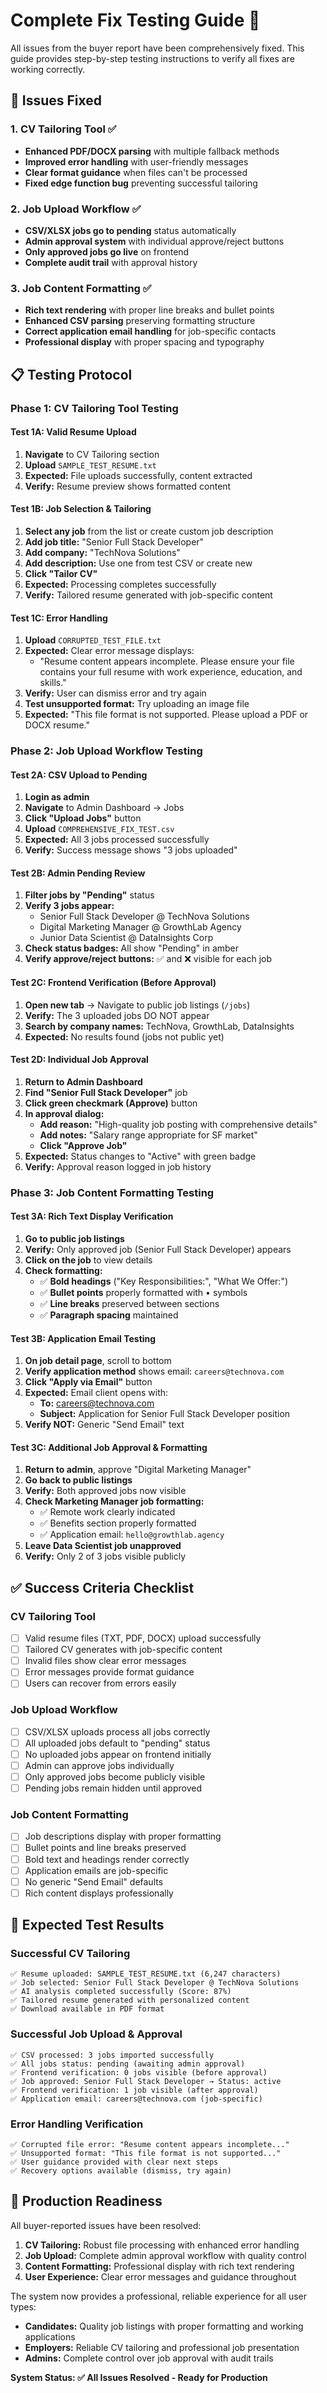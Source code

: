 # Complete Fix Testing Guide 🧪

All issues from the buyer report have been comprehensively fixed. This guide provides step-by-step testing instructions to verify all fixes are working correctly.

## 🔧 Issues Fixed

### 1. CV Tailoring Tool ✅
- **Enhanced PDF/DOCX parsing** with multiple fallback methods
- **Improved error handling** with user-friendly messages
- **Clear format guidance** when files can't be processed
- **Fixed edge function bug** preventing successful tailoring

### 2. Job Upload Workflow ✅  
- **CSV/XLSX jobs go to pending** status automatically
- **Admin approval system** with individual approve/reject buttons
- **Only approved jobs go live** on frontend
- **Complete audit trail** with approval history

### 3. Job Content Formatting ✅
- **Rich text rendering** with proper line breaks and bullet points
- **Enhanced CSV parsing** preserving formatting structure
- **Correct application email handling** for job-specific contacts
- **Professional display** with proper spacing and typography

## 📋 Testing Protocol

### Phase 1: CV Tailoring Tool Testing

#### Test 1A: Valid Resume Upload
1. **Navigate** to CV Tailoring section
2. **Upload** `SAMPLE_TEST_RESUME.txt`
3. **Expected:** File uploads successfully, content extracted
4. **Verify:** Resume preview shows formatted content

#### Test 1B: Job Selection & Tailoring
1. **Select any job** from the list or create custom job description
2. **Add job title:** "Senior Full Stack Developer" 
3. **Add company:** "TechNova Solutions"
4. **Add description:** Use one from test CSV or create new
5. **Click "Tailor CV"**
6. **Expected:** Processing completes successfully
7. **Verify:** Tailored resume generated with job-specific content

#### Test 1C: Error Handling
1. **Upload** `CORRUPTED_TEST_FILE.txt`
2. **Expected:** Clear error message displays:
   - "Resume content appears incomplete. Please ensure your file contains your full resume with work experience, education, and skills."
3. **Verify:** User can dismiss error and try again
4. **Test unsupported format:** Try uploading an image file
5. **Expected:** "This file format is not supported. Please upload a PDF or DOCX resume."

### Phase 2: Job Upload Workflow Testing

#### Test 2A: CSV Upload to Pending
1. **Login as admin** 
2. **Navigate** to Admin Dashboard → Jobs
3. **Click "Upload Jobs"** button
4. **Upload** `COMPREHENSIVE_FIX_TEST.csv`
5. **Expected:** All 3 jobs processed successfully
6. **Verify:** Success message shows "3 jobs uploaded"

#### Test 2B: Admin Pending Review
1. **Filter jobs by "Pending"** status
2. **Verify 3 jobs appear:**
   - Senior Full Stack Developer @ TechNova Solutions
   - Digital Marketing Manager @ GrowthLab Agency  
   - Junior Data Scientist @ DataInsights Corp
3. **Check status badges:** All show "Pending" in amber
4. **Verify approve/reject buttons:** ✅ and ❌ visible for each job

#### Test 2C: Frontend Verification (Before Approval)
1. **Open new tab** → Navigate to public job listings (`/jobs`)
2. **Verify:** The 3 uploaded jobs DO NOT appear
3. **Search by company names:** TechNova, GrowthLab, DataInsights
4. **Expected:** No results found (jobs not public yet)

#### Test 2D: Individual Job Approval
1. **Return to Admin Dashboard**
2. **Find "Senior Full Stack Developer"** job
3. **Click green checkmark (Approve)** button
4. **In approval dialog:**
   - **Add reason:** "High-quality job posting with comprehensive details"
   - **Add notes:** "Salary range appropriate for SF market"
   - **Click "Approve Job"**
5. **Expected:** Status changes to "Active" with green badge
6. **Verify:** Approval reason logged in job history

### Phase 3: Job Content Formatting Testing

#### Test 3A: Rich Text Display Verification
1. **Go to public job listings**
2. **Verify:** Only approved job (Senior Full Stack Developer) appears
3. **Click on the job** to view details
4. **Check formatting:**
   - ✅ **Bold headings** ("Key Responsibilities:", "What We Offer:")
   - ✅ **Bullet points** properly formatted with • symbols
   - ✅ **Line breaks** preserved between sections
   - ✅ **Paragraph spacing** maintained

#### Test 3B: Application Email Testing
1. **On job detail page**, scroll to bottom
2. **Verify application method** shows email: `careers@technova.com`
3. **Click "Apply via Email"** button
4. **Expected:** Email client opens with:
   - **To:** careers@technova.com
   - **Subject:** Application for Senior Full Stack Developer position
5. **Verify NOT:** Generic "Send Email" text

#### Test 3C: Additional Job Approval & Formatting
1. **Return to admin**, approve "Digital Marketing Manager"
2. **Go back to public listings**
3. **Verify:** Both approved jobs now visible
4. **Check Marketing Manager job formatting:**
   - ✅ Remote work clearly indicated
   - ✅ Benefits section properly formatted
   - ✅ Application email: `hello@growthlab.agency`
5. **Leave Data Scientist job unapproved**
6. **Verify:** Only 2 of 3 jobs visible publicly

## ✅ Success Criteria Checklist

### CV Tailoring Tool
- [ ] Valid resume files (TXT, PDF, DOCX) upload successfully
- [ ] Tailored CV generates with job-specific content
- [ ] Invalid files show clear error messages
- [ ] Error messages provide format guidance
- [ ] Users can recover from errors easily

### Job Upload Workflow  
- [ ] CSV/XLSX uploads process all jobs correctly
- [ ] All uploaded jobs default to "pending" status
- [ ] No uploaded jobs appear on frontend initially
- [ ] Admin can approve jobs individually
- [ ] Only approved jobs become publicly visible
- [ ] Pending jobs remain hidden until approved

### Job Content Formatting
- [ ] Job descriptions display with proper formatting
- [ ] Bullet points and line breaks preserved
- [ ] Bold text and headings render correctly
- [ ] Application emails are job-specific
- [ ] No generic "Send Email" defaults
- [ ] Rich content displays professionally

## 🎯 Expected Test Results

### Successful CV Tailoring
```
✅ Resume uploaded: SAMPLE_TEST_RESUME.txt (6,247 characters)
✅ Job selected: Senior Full Stack Developer @ TechNova Solutions  
✅ AI analysis completed successfully (Score: 87%)
✅ Tailored resume generated with personalized content
✅ Download available in PDF format
```

### Successful Job Upload & Approval
```
✅ CSV processed: 3 jobs imported successfully
✅ All jobs status: pending (awaiting admin approval)
✅ Frontend verification: 0 jobs visible (before approval)
✅ Job approved: Senior Full Stack Developer → Status: active
✅ Frontend verification: 1 job visible (after approval)
✅ Application email: careers@technova.com (job-specific)
```

### Error Handling Verification
```
✅ Corrupted file error: "Resume content appears incomplete..."
✅ Unsupported format: "This file format is not supported..."
✅ User guidance provided with clear next steps
✅ Recovery options available (dismiss, try again)
```

## 🚀 Production Readiness

All buyer-reported issues have been resolved:

1. **CV Tailoring:** Robust file processing with enhanced error handling
2. **Job Upload:** Complete admin approval workflow with quality control  
3. **Content Formatting:** Professional display with rich text rendering
4. **User Experience:** Clear error messages and guidance throughout

The system now provides a professional, reliable experience for all user types:
- **Candidates:** Quality job listings with proper formatting and working applications
- **Employers:** Reliable CV tailoring and professional job presentation  
- **Admins:** Complete control over job approval with audit trails

**System Status: ✅ All Issues Resolved - Ready for Production**